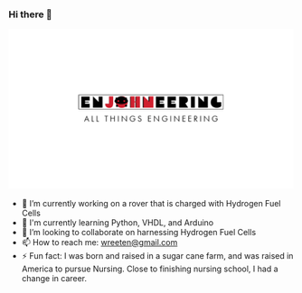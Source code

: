 ### Hi there 👋

![Logo](https://github.com/wreeten/enjohneering/blob/main/imgs/enjohneering.png)
<!-- **wreeten/wreeten** is a ✨ _special_ ✨ repository because its `README.md` (this file) appears on your GitHub profile.
 -->
<!-- Here are some ideas to get you started: -->

- 🔭 I’m currently working on a rover that is charged with Hydrogen Fuel Cells
- 🌱 I'm currently learning Python, VHDL, and Arduino
- 👯 I’m looking to collaborate on harnessing Hydrogen Fuel Cells
- 📫 How to reach me: wreeten@gmail.com
- ⚡ Fun fact: I was born and raised in a sugar cane farm, and was raised in America to pursue Nursing. Close to finishing nursing school, I had a change in career.
